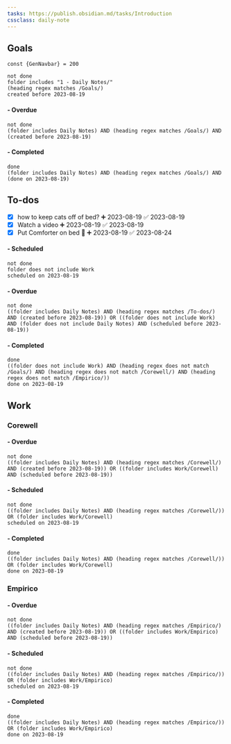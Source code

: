 ```yaml
---
tasks: https://publish.obsidian.md/tasks/Introduction
cssclass: daily-note
---
```

## Goals

```dataviewjs
const {GenNavbar} = 200
```
```tasks
not done
folder includes "1 - Daily Notes/"
(heading regex matches /Goals/)
created before 2023-08-19
```
#### - Overdue
```tasks
not done
(folder includes Daily Notes) AND (heading regex matches /Goals/) AND (created before 2023-08-19)
```
#### - Completed
```tasks
done
(folder includes Daily Notes) AND (heading regex matches /Goals/) AND (done on 2023-08-19)
```
## To-dos
- [x] how to keep cats off of bed? ➕ 2023-08-19 ✅ 2023-08-19
- [x] Watch a video ➕ 2023-08-19 ✅ 2023-08-19
- [x] Put Comforter on bed 🔺 ➕ 2023-08-19 ✅ 2023-08-24
#### - Scheduled
```tasks
not done
folder does not include Work
scheduled on 2023-08-19
```
#### - Overdue
```tasks
not done
((folder includes Daily Notes) AND (heading regex matches /To-dos/) AND (created before 2023-08-19)) OR ((folder does not include Work) AND (folder does not include Daily Notes) AND (scheduled before 2023-08-19))
```
#### - Completed
```tasks
done
((folder does not include Work) AND (heading regex does not match /Goals/) AND (heading regex does not match /Corewell/) AND (heading regex does not match /Empirico/))
done on 2023-08-19
```
## Work
### Corewell

#### - Overdue
```tasks
not done
((folder includes Daily Notes) AND (heading regex matches /Corewell/) AND (created before 2023-08-19)) OR ((folder includes Work/Corewell) AND (scheduled before 2023-08-19))
```
#### - Scheduled
```tasks
not done
((folder includes Daily Notes) AND (heading regex matches /Corewell/)) OR (folder includes Work/Corewell)
scheduled on 2023-08-19
```
#### - Completed
```tasks
done
((folder includes Daily Notes) AND (heading regex matches /Corewell/)) OR (folder includes Work/Corewell)
done on 2023-08-19
```
### Empirico

#### - Overdue
```tasks
not done
((folder includes Daily Notes) AND (heading regex matches /Empirico/) AND (created before 2023-08-19)) OR ((folder includes Work/Empirico) AND (scheduled before 2023-08-19))
```
#### - Scheduled
```tasks
not done
((folder includes Daily Notes) AND (heading regex matches /Empirico/)) OR (folder includes Work/Empirico)
scheduled on 2023-08-19
```
#### - Completed
```tasks
done
((folder includes Daily Notes) AND (heading regex matches /Empirico/)) OR (folder includes Work/Empirico)
done on 2023-08-19
```

